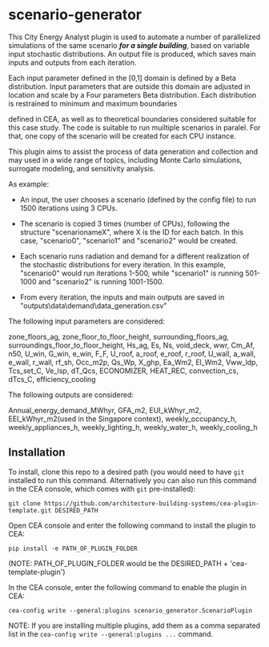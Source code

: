 # scenario-generator

This City Energy Analyst plugin is used to automate a number of parallelized simulations of the same scenario ***for a single building***, based on variable input stochastic distributions. An output file is produced, which saves main inputs and outputs from each iteration.

Each input parameter defined in the [0,1] domain is defined by a Beta distribution. Input parameters that are outside this domain are adjusted in location and scale by a Four parameters Beta distribution. Each distribution is restrained to minimum and maximum boundaries 

defined in CEA, as well as to theoretical boundaries considered suitable for this case study. The code is suitable to run muiltiple scenarios in paralel. For that, one copy of the scenario will be created for each CPU instance. 

This plugin aims to assist the process of data generation and collection and may used in a wide range of topics, including Monte Carlo simulations, surrogate modeling, and sensitivity analysis.


As example:

- An input, the user chooses a scenario (defined by the config file) to run 1500 iterations using 3 CPUs.

- The scenario is copied 3 times (number of CPUs), following the structure "scenarionameX", where X is the ID for each batch. In this case, "scenario0", "scenario1" and "scenario2" would be created.

- Each scenario runs radiation and demand for a different realization of the stochastic distributions for every iteration. In this example, "scenario0" would run iterations 1-500, while "scenario1" is running 501-1000 and "scenario2" is running 1001-1500.

- From every iteration, the inputs and main outputs are saved in "outputs\data\demand\data_generation.csv"

The following input parameters are considered:

zone_floors_ag,	zone_floor_to_floor_height,	surrounding_floors_ag, surroundings_floor_to_floor_height,	Hs_ag,	Es,	Ns,	void_deck,	wwr,	Cm_Af,	n50,	U_win,	G_win,	e_win,	F_F,	U_roof,	a_roof,	e_roof,	r_roof,	U_wall,	a_wall,	e_wall,	r_wall,	rf_sh,	Occ_m2p,	Qs_Wp,	X_ghp,	Ea_Wm2,	El_Wm2,	Vww_ldp,	Tcs_set_C,	Ve_lsp,	dT_Qcs,	ECONOMIZER,	HEAT_REC,	convection_cs,	dTcs_C,	efficiency_cooling

The following outputs are considered:

Annual_energy_demand_MWhyr,	GFA_m2,	EUI_kWhyr_m2,	EEI_kWhyr_m2(used in the Singapore context),	weekly_occupancy_h,	weekly_appliances_h,	weekly_lighting_h,	weekly_water_h,	weekly_cooling_h



## Installation
To install, clone this repo to a desired path (you would need to have `git` installed to run this command. Alternatively you can also run this command in the CEA console, which comes with `git` pre-installed):

```git clone https://github.com/architecture-building-systems/cea-plugin-template.git DESIRED_PATH```

Open CEA console and enter the following command to install the plugin to CEA:

```pip install -e PATH_OF_PLUGIN_FOLDER```

(NOTE: PATH_OF_PLUGIN_FOLDER would be the DESIRED_PATH + 'cea-template-plugin')


In the CEA console, enter the following command to enable the plugin in CEA:

```cea-config write --general:plugins scenario_generator.ScenarioPlugin```

NOTE: If you are installing multiple plugins, add them as a comma separated list in the `cea-config write --general:plugins ...` command.
